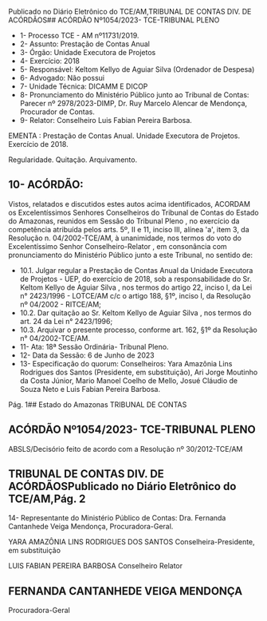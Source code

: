 Publicado  no  Diário  Eletrônico do TCE/AM,TRIBUNAL DE CONTAS DIV. DE ACÓRDÃOS## ACÓRDÃO Nº1054/2023- TCE-TRIBUNAL PLENO

- 1- Processo TCE - AM nº11731/2019.
- 2- Assunto: Prestação de Contas Anual
- 3- Órgão: Unidade Executora de Projetos
- 4- Exercício: 2018
- 5- Responsável: Keltom Kellyo de Aguiar Silva (Ordenador de Despesa)
- 6- Advogado: Não possui
- 7- Unidade Técnica: DICAMM E DICOP
- 8- Pronunciamento  do  Ministério  Público  junto  ao  Tribunal  de  Contas: Parecer  nº 2978/2023-DIMP, Dr. Ruy Marcelo Alencar de Mendonça, Procurador de Contas.
- 9- Relator: Conselheiro Luis Fabian Pereira Barbosa.

EMENTA : Prestação  de  Contas  Anual.  Unidade Executora de Projetos. Exercício de 2018.

Regularidade. Quitação. Arquivamento.

## 10-  ACÓRDÃO:

Vistos, relatados e discutidos estes autos acima identificados, ACORDAM os Excelentíssimos Senhores Conselheiros do Tribunal de Contas do Estado do Amazonas, reunidos em Sessão do Tribunal Pleno , no exercício da competência atribuída pelos arts. 5º, II e 11, inciso III, alínea 'a', item 3, da Resolução n. 04/2002-TCE/AM, à unanimidade, nos termos do voto do Excelentíssimo Senhor Conselheiro-Relator , em consonância com pronunciamento do Ministério Público junto a este Tribunal, no sentido de:

- 10.1. Julgar regular a Prestação de Contas Anual da Unidade Executora de Projetos  -  UEP,  do  exercício  de  2018,  sob  a  responsabilidade  do  Sr. Keltom Kellyo de Aguiar Silva ,  nos  termos do artigo 22, inciso I, da Lei  n°  2423/1996  -  LOTCE/AM  c/c  o  artigo  188,  §1º,  inciso  I,  da Resolução nº 04/2002 - RITCE/AM;
- 10.2. Dar quitação ao  Sr. Keltom Kellyo de  Aguiar Silva ,  nos  termos  do art. 24 da Lei n° 2423/1996;
- 10.3. Arquivar o  presente  processo, conforme  art.  162,  §1º  da  Resolução n° 04/2002-TCE/AM.
- 11-  Ata: 18ª Sessão Ordinária- Tribunal Pleno.
- 12-  Data da Sessão: 6 de Junho de 2023
- 13-  Especificação  do  quorum: Conselheiros:  Yara  Amazônia  Lins  Rodrigues  dos Santos  (Presidente,  em  substituição),  Ari  Jorge  Moutinho  da  Costa  Júnior,  Mario Manoel Coelho de Mello, Josué Cláudio de Souza Neto e Luis Fabian Pereira Barbosa.

Pág. 1## Estado do Amazonas TRIBUNAL DE CONTAS

## ACÓRDÃO Nº1054/2023- TCE-TRIBUNAL PLENO

ABSLS/Decisório feito de acordo com a Resolução nº 30/2012-TCE/AM

## TRIBUNAL DE CONTAS DIV. DE ACÓRDÃOSPublicado  no  Diário  Eletrônico do TCE/AM,Pág. 2

14-  Representante do Ministério Público de Contas: Dra. Fernanda Cantanhede Veiga Mendonça, Procuradora-Geral.

YARA AMAZÔNIA LINS RODRIGUES DOS SANTOS Conselheira-Presidente, em substituição

LUIS FABIAN PEREIRA BARBOSA Conselheiro Relator

## FERNANDA CANTANHEDE VEIGA MENDONÇA

Procuradora-Geral